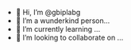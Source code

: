 - 👋 Hi, I’m @gbiplabg
- 👀 I’m a wunderkind person...
- 🌱 I’m currently learning ...
- 💞️ I’m looking to collaborate on ...

<!---
gbiplabg/gbiplabg is a ✨ special ✨ repository because its `README.md` (this file) appears on your GitHub profile.
You can click the Preview link to take a look at your changes.
--->
